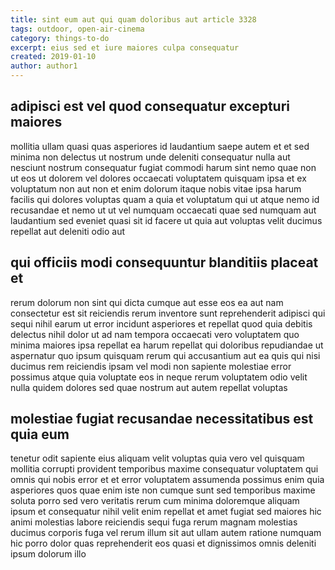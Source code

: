```yaml
---
title: sint eum aut qui quam doloribus aut article 3328
tags: outdoor, open-air-cinema
category: things-to-do
excerpt: eius sed et iure maiores culpa consequatur
created: 2019-01-10
author: author1
---
```


## adipisci est vel quod consequatur excepturi maiores

mollitia ullam quasi quas asperiores id laudantium saepe autem et et sed minima non delectus ut nostrum unde deleniti consequatur nulla aut nesciunt nostrum consequatur fugiat commodi harum sint nemo quae non ut eos ut dolorem vel dolores occaecati voluptatem quisquam ipsa et ex voluptatum non aut non et enim dolorum itaque nobis vitae ipsa harum facilis qui dolores voluptas quam a quia et voluptatum qui ut atque nemo id recusandae et nemo ut ut vel numquam occaecati quae sed numquam aut laudantium sed eveniet quasi sit id facere ut quia aut voluptas velit ducimus repellat aut deleniti odio aut

## qui officiis modi consequuntur blanditiis placeat et

rerum dolorum non sint qui dicta cumque aut esse eos ea aut nam consectetur est sit reiciendis rerum inventore sunt reprehenderit adipisci qui sequi nihil earum ut error incidunt asperiores et repellat quod quia debitis delectus nihil dolor ut ad nam tempora occaecati vero voluptatem quo minima maiores ipsa repellat ea harum repellat qui doloribus repudiandae ut aspernatur quo ipsum quisquam rerum qui accusantium aut ea quis qui nisi ducimus rem reiciendis ipsam vel modi non sapiente molestiae error possimus atque quia voluptate eos in neque rerum voluptatem odio velit nulla quidem dolores sed quae nostrum aut autem repellat voluptas

## molestiae fugiat recusandae necessitatibus est quia eum

tenetur odit sapiente eius aliquam velit voluptas quia vero vel quisquam mollitia corrupti provident temporibus maxime consequatur voluptatem qui omnis qui nobis error et et error voluptatem assumenda possimus enim quia asperiores quos quae enim iste non cumque sunt sed temporibus maxime soluta porro sed vero veritatis rerum cum minima doloremque aliquam ipsum et consequatur nihil velit enim repellat et amet fugiat sed maiores hic animi molestias labore reiciendis sequi fuga rerum magnam molestias ducimus corporis fuga vel rerum illum sit aut ullam autem ratione numquam hic porro dolor quas reprehenderit eos quasi et dignissimos omnis deleniti ipsum dolorum illo
